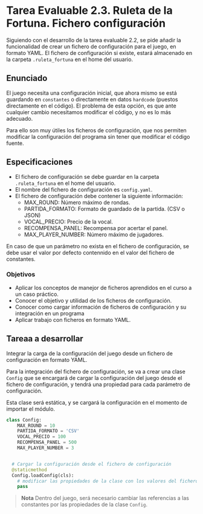 # Tarea Evaluable 2.3. Ruleta de la Fortuna. Fichero configuración

Siguiendo con el desarrollo de la tarea evaluable 2.2, se pide añadir la funcionalidad de crear un fichero de configuración para el juego, en formato YAML.
El fichero de configuración si existe, estará almacenado en la carpeta `.ruleta_fortuna` en el home del usuario.

## Enunciado

El juego necesita una configuración inicial, que ahora mismo se está guardando en `constantes` o directamente en datos `hardcode` (puestos directamente en el código).
El problema de esta opción, es que ante cualquier cambio necesitamos modificar el código, y no es lo más adecuado.

Para ello son muy útiles los ficheros de configuración, que nos permiten modificar la configuración del programa sin tener que modificar el código fuente.

## Especificaciones

- El fichero de configuración se debe guardar en la carpeta `.ruleta_fortuna` en el home del usuario.
- El nombre del fichero de configuración es `config.yaml`.
- El fichero de configuración debe contener la siguiente información:
  - MAX_ROUND: Número máximo de rondas.
  - PARTIDA_FORMATO: Formato de guardado de la partida. (CSV o JSON)
  - VOCAL_PRECIO: Precio de la vocal.
  - RECOMPENSA_PANEL: Recompensa por acertar el panel.
  - MAX_PLAYER_NUMBER: Número máximo de jugadores.

En caso de que un parámetro no exista en el fichero de configuración, se debe usar el valor por defecto contennido en el valor del fichero de constantes.

### Objetivos

- Aplicar los conceptos de manejor de ficheros aprendidos en el curso a un caso práctico.
- Conocer el objetivo y utilidad de los ficheros de configuración.
- Conocer como cargar información de ficheros de configuración y su integración en un programa
- Aplicar trabajo con ficheros en formato YAML.

## Tareaa a desarrollar

Integrar la carga de la configuración del juego desde un fichero de configuración en formato YAML.

Para la integración del fichero de configuración, se va a crear una clase `Config` que se encargará de cargar la configuración del juego desde el fichero de configuración, y tendrá una propiedad para cada parámetro de configuración.

Esta clase será estática, y se cargará la configuración en el momento de importar el módulo.

```python
class Config:
    MAX_ROUND = 10
    PARTIDA_FORMATO = 'CSV'
    VOCAL_PRECIO = 100
    RECOMPENSA_PANEL = 500
    MAX_PLAYER_NUMBER = 3


  # Cargar la configuración desde el fichero de configuración
  @staticmethod
  Config.loadConfig(cls):
    # modificar las propiedades de la clase con los valores del fichero de configuración
    pass
```

> **Nota**
> Dentro del juego, será necesario cambiar las referencias a las constantes por las propiedades de la clase `Config`.
